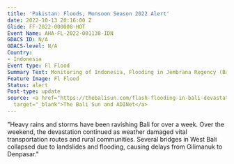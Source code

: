 ```yaml
---
title: 'Pakistan: Floods, Monsoon Season 2022 Alert'
date: 2022-10-13 20:16:00 Z
Glide: FF-2022-000008-HOT
Event Name: AHA-FL-2022-001138-IDN
GDACS ID: N/A
GDACS-level: N/A
Country:
- Indonesia
Event type: Fl Flood
Summary Text: Monitoring of Indonesia, Flooding in Jembrana Regency (Bali).
Feature Image: Fl Flood
Status: alert
Post-type: update
source: <a href="https://thebalisun.com/flash-flooding-in-bali-devastates-communities-and-cuts-off-key-transport-routes/"
  target="_blank">The Bali Sun and ADINet</a>
---
```


"Heavy rains and storms have been ravishing Bali for over a week. Over the weekend, the devastation continued as weather damaged vital transportation routes and rural communities. Several bridges in West Bali collapsed due to landslides and flooding, causing delays from Gilimanuk to Denpasar."